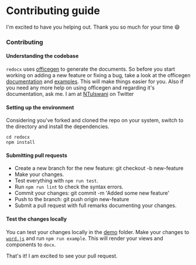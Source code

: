 # Contributing guide

I'm excited to have you helping out. Thank you so much for your time 😄

### Contributing

#### Understanding the codebase
`redocx` uses [officegen](https://github.com/Ziv-Barber/officegen) to generate the documents. So before you start working on adding a new feature or fixing a bug, take a look at the officegen [documentation](https://github.com/Ziv-Barber/officegen/blob/master/manual/README-docx.md) and [examples](https://github.com/Ziv-Barber/officegen/blob/master/examples/make_docx.js). This will make things easier for you. Also if you need any more help on using officegen and regarding it's documentation, ask me. I am at [NTulswani](https://twitter.com/NTulswani) on Twitter

#### Setting up the environment

Considering you've forked and cloned the repo on your system, switch to the directory and install the dependencies.

```
cd redocx
npm install
```

#### Submitting pull requests

* Create a new branch for the new feature: git checkout -b new-feature
* Make your changes.
* Test everything with `npm run test`.
* Run `npm run lint` to check the syntax errors.
* Commit your changes: git commit -m 'Added some new feature'
* Push to the branch: git push origin new-feature
* Submit a pull request with full remarks documenting your changes.

#### Test the changes locally

You can test your changes locally in the [demo](../demo) folder. Make your changes to [`word.js`](../demo/word.js) and run `npm run example`. This will render your views and components to `docx`.


That's it! I am excited to see your pull request.
